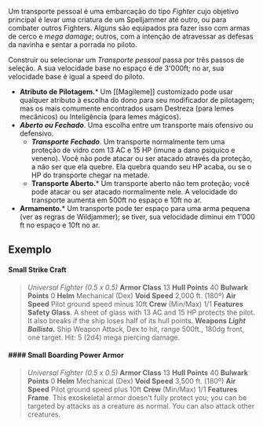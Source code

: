 Um transporte pessoal é uma embarcação do tipo *Fighter* cujo objetivo principal é levar uma criatura de um Spelljammer até outro, ou para combater outros Fighters. Alguns são equipados pra fazer isso com armas de cerco e *mega damage*; outros, com a intenção de atravessar as defesas da navinha e sentar a porrada no piloto.

Construir ou selecionar um *Transporte pessoal* passa por três passos de seleção. A sua velocidade base no espaço é de 3'000ft; no ar, sua velocidade base é igual a speed do piloto.
- **Atributo de Pilotagem.*** Um [[Magileme]] customizado pode usar qualquer atributo à escolha do dono para seu modificador de pilotagem; mas os mais comumente encontrados usam Destreza (para lemes mecânicos) ou Inteligência (para lemes mágicos).
- ***Aberto ou Fechado***. Uma escolha entre um transporte mais ofensivo ou defensivo. 
	- ***Transporte Fechado***. Um transporte normalmente tem uma proteção de vidro com 13 AC e 15 HP (imune a dano psiquico e veneno). Você não pode atacar ou ser atacado através da proteção, a não ser que ela quebre. Ela quebra quando seu HP acaba, ou se o HP do transporte chegar na metade. 
	- **Transporte Aberto.*** Um transporte aberto não tem proteção; você pode atacar ou ser atacado normalmente nele. A velocidade do transporte aumenta em 500ft no espaço e 10ft no ar. 
- **Armamento.*** Um transporte pode ter espaço para uma arma pequena (ver as regras de Wildjammer); se tiver, sua velocidade diminui em 1'000 ft no espaço e 10ft no ar. 

## Exemplo

#### Small Strike Craft
>*Universal Fighter (0.5 x 0.5)*
**Armor Class** 13 **Hull Points** 40 **Bulwark Points** 0
**Helm** Mechanical (Dex) **Void Speed**  2,000 ft. (180º) **Air Speed** Pilot ground speed minus 10ft **Crew** (Min/Max) 1/1
> **Features**
**Safety Glass**. A sheet of glass with 13 AC and 15 HP protects the pilot. It also breaks if the ship loses half of its hull points.
**Weapons**
***Light Ballista.*** Ship Weapon Attack, Dex to hit, range 500ft., 180dg front, one target. Hit: 5 (2d4) mega piercing damage.

#### #### Small Boarding Power Armor
>*Universal Fighter (0.5 x 0.5)*
**Armor Class** 13 **Hull Points** 40 **Bulwark Points** 0
**Helm** Mechanical (Dex) **Void Speed** 3,500 ft. (180º) **Air Speed** Pilot ground speed plus 10ft **Crew** (Min/Max) 1/1
> **Features**
**Frame**. This exoskeletal armor doesn't fully protect you; you can be targeted by attacks as a creature as normal. You can also attack other creatures. 